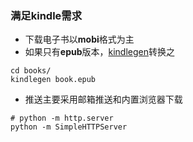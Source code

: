 ### 满足kindle需求
* 下载电子书以**mobi**格式为主
* 如果只有**epub**版本，[kindlegen](https://www.amazon.com/gp/feature.html?docId=1000765211)转换之

```
cd books/
kindlegen book.epub
```

* 推送主要采用邮箱推送和内置浏览器下载

```
# python -m http.server
python -m SimpleHTTPServer
```